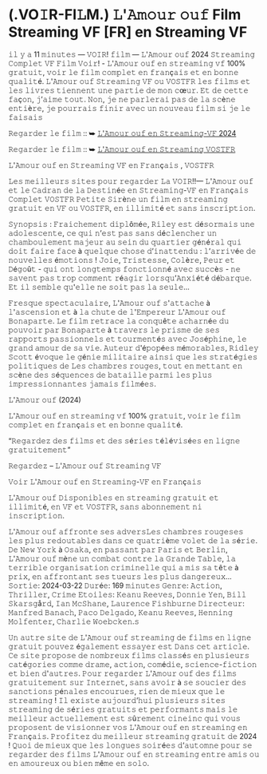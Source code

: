 # (.VO𝙸R-FI𝙻M.) 𝙻'𝙰𝚖𝚘𝚞𝚛 𝚘𝚞𝚏 Film Streaming VF [FR] en Streaming VF
𝚒𝚕 𝚢 𝚊 11 𝚖𝚒𝚗𝚞𝚝𝚎𝚜 — 𝚅𝙾𝙸𝚁! 𝚏𝚒𝚕𝚖 — 𝙻'𝙰𝚖𝚘𝚞𝚛 𝚘𝚞𝚏 2024 𝚂𝚝𝚛𝚎𝚊𝚖𝚒𝚗𝚐 𝙲𝚘𝚖𝚙𝚕𝚎𝚝 𝚅𝙵 𝙵𝚒𝚕𝚖 𝚅𝚘𝚒𝚛! - 𝙻'𝙰𝚖𝚘𝚞𝚛 𝚘𝚞𝚏 𝚎𝚗 𝚜𝚝𝚛𝚎𝚊𝚖𝚒𝚗𝚐 𝚟𝚏 100% 𝚐𝚛𝚊𝚝𝚞𝚒𝚝, 𝚟𝚘𝚒𝚛 𝚕𝚎 𝚏𝚒𝚕𝚖 𝚌𝚘𝚖𝚙𝚕𝚎𝚝 𝚎𝚗 𝚏𝚛𝚊𝚗ç𝚊𝚒𝚜 𝚎𝚝 𝚎𝚗 𝚋𝚘𝚗𝚗𝚎 𝚚𝚞𝚊𝚕𝚒𝚝é. 𝙻'𝙰𝚖𝚘𝚞𝚛 𝚘𝚞𝚏 𝚂𝚝𝚛𝚎𝚊𝚖𝚒𝚗𝚐 𝚅𝙵 𝚘𝚞 𝚅𝙾𝚂𝚃𝙵𝚁 𝚕𝚎𝚜 𝚏𝚒𝚕𝚖𝚜 𝚎𝚝 𝚕𝚎𝚜 𝚕𝚒𝚟𝚛𝚎𝚜 𝚝𝚒𝚎𝚗𝚗𝚎𝚗𝚝 𝚞𝚗𝚎 𝚙𝚊𝚛𝚝𝚒𝚎 𝚍𝚎 𝚖𝚘𝚗 𝚌œ𝚞𝚛. 𝙴𝚝 𝚍𝚎 𝚌𝚎𝚝𝚝𝚎 𝚏𝚊ç𝚘𝚗, 𝚓’𝚊𝚒𝚖𝚎 𝚝𝚘𝚞𝚝. 𝙽𝚘𝚗, 𝚓𝚎 𝚗𝚎 𝚙𝚊𝚛𝚕𝚎𝚛𝚊𝚒 𝚙𝚊𝚜 𝚍𝚎 𝚕𝚊 𝚜𝚌è𝚗𝚎 𝚎𝚗𝚝𝚒è𝚛𝚎, 𝚓𝚎 𝚙𝚘𝚞𝚛𝚛𝚊𝚒𝚜 𝚏𝚒𝚗𝚒𝚛 𝚊𝚟𝚎𝚌 𝚞𝚗 𝚗𝚘𝚞𝚟𝚎𝚊𝚞 𝚏𝚒𝚕𝚖 𝚜𝚒 𝚓𝚎 𝚕𝚎 𝚏𝚊𝚒𝚜𝚊𝚒𝚜

𝚁𝚎𝚐𝚊𝚛𝚍𝚎𝚛 𝚕𝚎 𝚏𝚒𝚕𝚖 :: ➥ [𝙻'𝙰𝚖𝚘𝚞𝚛 𝚘𝚞𝚏 𝚎𝚗 𝚂𝚝𝚛𝚎𝚊𝚖𝚒𝚗𝚐-𝚅𝙵 2024](https://tinyurl.com/5n7sxzad)

𝚁𝚎𝚐𝚊𝚛𝚍𝚎𝚛 𝚕𝚎 𝚏𝚒𝚕𝚖 :: ➥ [𝙻'𝙰𝚖𝚘𝚞𝚛 𝚘𝚞𝚏 𝚎𝚗 𝚂𝚝𝚛𝚎𝚊𝚖𝚒𝚗𝚐 𝚅𝙾𝚂𝚃𝙵𝚁](https://tinyurl.com/5n7sxzad)

𝙻'𝙰𝚖𝚘𝚞𝚛 𝚘𝚞𝚏 𝚎𝚗 𝚂𝚝𝚛𝚎𝚊𝚖𝚒𝚗𝚐 𝚅𝙵 𝚎𝚗 𝙵𝚛𝚊𝚗ç𝚊𝚒𝚜 , 𝚅𝙾𝚂𝚃𝙵𝚁

𝙻𝚎𝚜 𝚖𝚎𝚒𝚕𝚕𝚎𝚞𝚛𝚜 𝚜𝚒𝚝𝚎𝚜 𝚙𝚘𝚞𝚛 𝚛𝚎𝚐𝚊𝚛𝚍𝚎𝚛 𝙻𝚊 𝚅𝙾𝙸𝚁!!— 𝙻'𝙰𝚖𝚘𝚞𝚛 𝚘𝚞𝚏 𝚎𝚝 𝚕𝚎 𝙲𝚊𝚍𝚛𝚊𝚗 𝚍𝚎 𝚕𝚊 𝙳𝚎𝚜𝚝𝚒𝚗é𝚎 𝚎𝚗 𝚂𝚝𝚛𝚎𝚊𝚖𝚒𝚗𝚐-𝚅𝙵 𝚎𝚗 𝙵𝚛𝚊𝚗ç𝚊𝚒𝚜 𝙲𝚘𝚖𝚙𝚕𝚎𝚝 𝚅𝙾𝚂𝚃𝙵𝚁 𝙿𝚎𝚝𝚒𝚝𝚎 𝚂𝚒𝚛è𝚗𝚎 𝚞𝚗 𝚏𝚒𝚕𝚖 𝚎𝚗 𝚜𝚝𝚛𝚎𝚊𝚖𝚒𝚗𝚐 𝚐𝚛𝚊𝚝𝚞𝚒𝚝 𝚎𝚗 𝚅𝙵 𝚘𝚞 𝚅𝙾𝚂𝚃𝙵𝚁, 𝚎𝚗 𝚒𝚕𝚕𝚒𝚖𝚒𝚝é 𝚎𝚝 𝚜𝚊𝚗𝚜 𝚒𝚗𝚜𝚌𝚛𝚒𝚙𝚝𝚒𝚘𝚗.

𝚂𝚢𝚗𝚘𝚙𝚜𝚒𝚜 : 𝙵𝚛𝚊𝚒𝚌𝚑𝚎𝚖𝚎𝚗𝚝 𝚍𝚒𝚙𝚕ô𝚖é𝚎, 𝚁𝚒𝚕𝚎𝚢 𝚎𝚜𝚝 𝚍é𝚜𝚘𝚛𝚖𝚊𝚒𝚜 𝚞𝚗𝚎 𝚊𝚍𝚘𝚕𝚎𝚜𝚌𝚎𝚗𝚝𝚎, 𝚌𝚎 𝚚𝚞𝚒 𝚗’𝚎𝚜𝚝 𝚙𝚊𝚜 𝚜𝚊𝚗𝚜 𝚍é𝚌𝚕𝚎𝚗𝚌𝚑𝚎𝚛 𝚞𝚗 𝚌𝚑𝚊𝚖𝚋𝚘𝚞𝚕𝚎𝚖𝚎𝚗𝚝 𝚖𝚊𝚓𝚎𝚞𝚛 𝚊𝚞 𝚜𝚎𝚒𝚗 𝚍𝚞 𝚚𝚞𝚊𝚛𝚝𝚒𝚎𝚛 𝚐é𝚗é𝚛𝚊𝚕 𝚚𝚞𝚒 𝚍𝚘𝚒𝚝 𝚏𝚊𝚒𝚛𝚎 𝚏𝚊𝚌𝚎 à 𝚚𝚞𝚎𝚕𝚚𝚞𝚎 𝚌𝚑𝚘𝚜𝚎 𝚍’𝚒𝚗𝚊𝚝𝚝𝚎𝚗𝚍𝚞 : 𝚕’𝚊𝚛𝚛𝚒𝚟é𝚎 𝚍𝚎 𝚗𝚘𝚞𝚟𝚎𝚕𝚕𝚎𝚜 é𝚖𝚘𝚝𝚒𝚘𝚗𝚜 ! 𝙹𝚘𝚒𝚎, 𝚃𝚛𝚒𝚜𝚝𝚎𝚜𝚜𝚎, 𝙲𝚘𝚕è𝚛𝚎, 𝙿𝚎𝚞𝚛 𝚎𝚝 𝙳é𝚐𝚘û𝚝 - 𝚚𝚞𝚒 𝚘𝚗𝚝 𝚕𝚘𝚗𝚐𝚝𝚎𝚖𝚙𝚜 𝚏𝚘𝚗𝚌𝚝𝚒𝚘𝚗𝚗é 𝚊𝚟𝚎𝚌 𝚜𝚞𝚌𝚌è𝚜 - 𝚗𝚎 𝚜𝚊𝚟𝚎𝚗𝚝 𝚙𝚊𝚜 𝚝𝚛𝚘𝚙 𝚌𝚘𝚖𝚖𝚎𝚗𝚝 𝚛é𝚊𝚐𝚒𝚛 𝚕𝚘𝚛𝚜𝚚𝚞’𝙰𝚗𝚡𝚒é𝚝é 𝚍é𝚋𝚊𝚛𝚚𝚞𝚎. 𝙴𝚝 𝚒𝚕 𝚜𝚎𝚖𝚋𝚕𝚎 𝚚𝚞'𝚎𝚕𝚕𝚎 𝚗𝚎 𝚜𝚘𝚒𝚝 𝚙𝚊𝚜 𝚕𝚊 𝚜𝚎𝚞𝚕𝚎...

𝙵𝚛𝚎𝚜𝚚𝚞𝚎 𝚜𝚙𝚎𝚌𝚝𝚊𝚌𝚞𝚕𝚊𝚒𝚛𝚎, 𝙻'𝙰𝚖𝚘𝚞𝚛 𝚘𝚞𝚏 𝚜'𝚊𝚝𝚝𝚊𝚌𝚑𝚎 à 𝚕'𝚊𝚜𝚌𝚎𝚗𝚜𝚒𝚘𝚗 𝚎𝚝 à 𝚕𝚊 𝚌𝚑𝚞𝚝𝚎 𝚍𝚎 𝚕'𝙴𝚖𝚙𝚎𝚛𝚎𝚞𝚛 𝙻'𝙰𝚖𝚘𝚞𝚛 𝚘𝚞𝚏 𝙱𝚘𝚗𝚊𝚙𝚊𝚛𝚝𝚎. 𝙻𝚎 𝚏𝚒𝚕𝚖 𝚛𝚎𝚝𝚛𝚊𝚌𝚎 𝚕𝚊 𝚌𝚘𝚗𝚚𝚞ê𝚝𝚎 𝚊𝚌𝚑𝚊𝚛𝚗é𝚎 𝚍𝚞 𝚙𝚘𝚞𝚟𝚘𝚒𝚛 𝚙𝚊𝚛 𝙱𝚘𝚗𝚊𝚙𝚊𝚛𝚝𝚎 à 𝚝𝚛𝚊𝚟𝚎𝚛𝚜 𝚕𝚎 𝚙𝚛𝚒𝚜𝚖𝚎 𝚍𝚎 𝚜𝚎𝚜 𝚛𝚊𝚙𝚙𝚘𝚛𝚝𝚜 𝚙𝚊𝚜𝚜𝚒𝚘𝚗𝚗𝚎𝚕𝚜 𝚎𝚝 𝚝𝚘𝚞𝚛𝚖𝚎𝚗𝚝é𝚜 𝚊𝚟𝚎𝚌 𝙹𝚘𝚜é𝚙𝚑𝚒𝚗𝚎, 𝚕𝚎 𝚐𝚛𝚊𝚗𝚍 𝚊𝚖𝚘𝚞𝚛 𝚍𝚎 𝚜𝚊 𝚟𝚒𝚎. 𝙰𝚞𝚝𝚎𝚞𝚛 𝚍'é𝚙𝚘𝚙é𝚎𝚜 𝚖é𝚖𝚘𝚛𝚊𝚋𝚕𝚎𝚜, 𝚁𝚒𝚍𝚕𝚎𝚢 𝚂𝚌𝚘𝚝𝚝 é𝚟𝚘𝚚𝚞𝚎 𝚕𝚎 𝚐é𝚗𝚒𝚎 𝚖𝚒𝚕𝚒𝚝𝚊𝚒𝚛𝚎 𝚊𝚒𝚗𝚜𝚒 𝚚𝚞𝚎 𝚕𝚎𝚜 𝚜𝚝𝚛𝚊𝚝é𝚐𝚒𝚎𝚜 𝚙𝚘𝚕𝚒𝚝𝚒𝚚𝚞𝚎𝚜 𝚍𝚎 𝙻𝚎𝚜 𝚌𝚑𝚊𝚖𝚋𝚛𝚎𝚜 𝚛𝚘𝚞𝚐𝚎𝚜, 𝚝𝚘𝚞𝚝 𝚎𝚗 𝚖𝚎𝚝𝚝𝚊𝚗𝚝 𝚎𝚗 𝚜𝚌è𝚗𝚎 𝚍𝚎𝚜 𝚜é𝚚𝚞𝚎𝚗𝚌𝚎𝚜 𝚍𝚎 𝚋𝚊𝚝𝚊𝚒𝚕𝚕𝚎 𝚙𝚊𝚛𝚖𝚒 𝚕𝚎𝚜 𝚙𝚕𝚞𝚜 𝚒𝚖𝚙𝚛𝚎𝚜𝚜𝚒𝚘𝚗𝚗𝚊𝚗𝚝𝚎𝚜 𝚓𝚊𝚖𝚊𝚒𝚜 𝚏𝚒𝚕𝚖é𝚎𝚜.

𝙻'𝙰𝚖𝚘𝚞𝚛 𝚘𝚞𝚏 (2024)

𝙻'𝙰𝚖𝚘𝚞𝚛 𝚘𝚞𝚏 𝚎𝚗 𝚜𝚝𝚛𝚎𝚊𝚖𝚒𝚗𝚐 𝚟𝚏 100% 𝚐𝚛𝚊𝚝𝚞𝚒𝚝, 𝚟𝚘𝚒𝚛 𝚕𝚎 𝚏𝚒𝚕𝚖 𝚌𝚘𝚖𝚙𝚕𝚎𝚝 𝚎𝚗 𝚏𝚛𝚊𝚗ç𝚊𝚒𝚜 𝚎𝚝 𝚎𝚗 𝚋𝚘𝚗𝚗𝚎 𝚚𝚞𝚊𝚕𝚒𝚝é.

“𝚁𝚎𝚐𝚊𝚛𝚍𝚎𝚣 𝚍𝚎𝚜 𝚏𝚒𝚕𝚖𝚜 𝚎𝚝 𝚍𝚎𝚜 𝚜é𝚛𝚒𝚎𝚜 𝚝é𝚕é𝚟𝚒𝚜é𝚎𝚜 𝚎𝚗 𝚕𝚒𝚐𝚗𝚎 𝚐𝚛𝚊𝚝𝚞𝚒𝚝𝚎𝚖𝚎𝚗𝚝”

𝚁𝚎𝚐𝚊𝚛𝚍𝚎𝚣 – 𝙻'𝙰𝚖𝚘𝚞𝚛 𝚘𝚞𝚏 𝚂𝚝𝚛𝚎𝚊𝚖𝚒𝚗𝚐 𝚅𝙵

𝚅𝚘𝚒𝚛 𝙻'𝙰𝚖𝚘𝚞𝚛 𝚘𝚞𝚏 𝚎𝚗 𝚂𝚝𝚛𝚎𝚊𝚖𝚒𝚗𝚐-𝚅𝙵 𝚎𝚗 𝙵𝚛𝚊𝚗ç𝚊𝚒𝚜

𝙻'𝙰𝚖𝚘𝚞𝚛 𝚘𝚞𝚏 𝙳𝚒𝚜𝚙𝚘𝚗𝚒𝚋𝚕𝚎𝚜 𝚎𝚗 𝚜𝚝𝚛𝚎𝚊𝚖𝚒𝚗𝚐 𝚐𝚛𝚊𝚝𝚞𝚒𝚝 𝚎𝚝 𝚒𝚕𝚕𝚒𝚖𝚒𝚝é, 𝚎𝚗 𝚅𝙵 𝚎𝚝 𝚅𝙾𝚂𝚃𝙵𝚁, 𝚜𝚊𝚗𝚜 𝚊𝚋𝚘𝚗𝚗𝚎𝚖𝚎𝚗𝚝 𝚗𝚒 𝚒𝚗𝚜𝚌𝚛𝚒𝚙𝚝𝚒𝚘𝚗.

𝙻'𝙰𝚖𝚘𝚞𝚛 𝚘𝚞𝚏 𝚊𝚏𝚏𝚛𝚘𝚗𝚝𝚎 𝚜𝚎𝚜 𝚊𝚍𝚟𝚎𝚛𝚜𝙻𝚎𝚜 𝚌𝚑𝚊𝚖𝚋𝚛𝚎𝚜 𝚛𝚘𝚞𝚐𝚎𝚜𝚎𝚜 𝚕𝚎𝚜 𝚙𝚕𝚞𝚜 𝚛𝚎𝚍𝚘𝚞𝚝𝚊𝚋𝚕𝚎𝚜 𝚍𝚊𝚗𝚜 𝚌𝚎 𝚚𝚞𝚊𝚝𝚛𝚒è𝚖𝚎 𝚟𝚘𝚕𝚎𝚝 𝚍𝚎 𝚕𝚊 𝚜é𝚛𝚒𝚎. 𝙳𝚎 𝙽𝚎𝚠 𝚈𝚘𝚛𝚔 à 𝙾𝚜𝚊𝚔𝚊, 𝚎𝚗 𝚙𝚊𝚜𝚜𝚊𝚗𝚝 𝚙𝚊𝚛 𝙿𝚊𝚛𝚒𝚜 𝚎𝚝 𝙱𝚎𝚛𝚕𝚒𝚗, 𝙻'𝙰𝚖𝚘𝚞𝚛 𝚘𝚞𝚏 𝚖è𝚗𝚎 𝚞𝚗 𝚌𝚘𝚖𝚋𝚊𝚝 𝚌𝚘𝚗𝚝𝚛𝚎 𝚕𝚊 𝙶𝚛𝚊𝚗𝚍𝚎 𝚃𝚊𝚋𝚕𝚎, 𝚕𝚊 𝚝𝚎𝚛𝚛𝚒𝚋𝚕𝚎 𝚘𝚛𝚐𝚊𝚗𝚒𝚜𝚊𝚝𝚒𝚘𝚗 𝚌𝚛𝚒𝚖𝚒𝚗𝚎𝚕𝚕𝚎 𝚚𝚞𝚒 𝚊 𝚖𝚒𝚜 𝚜𝚊 𝚝ê𝚝𝚎 à 𝚙𝚛𝚒𝚡, 𝚎𝚗 𝚊𝚏𝚏𝚛𝚘𝚗𝚝𝚊𝚗𝚝 𝚜𝚎𝚜 𝚝𝚞𝚎𝚞𝚛𝚜 𝚕𝚎𝚜 𝚙𝚕𝚞𝚜 𝚍𝚊𝚗𝚐𝚎𝚛𝚎𝚞𝚡... 𝚂𝚘𝚛𝚝𝚒𝚎: 2024-03-22 𝙳𝚞𝚛é𝚎: 169 𝚖𝚒𝚗𝚞𝚝𝚎𝚜 𝙶𝚎𝚗𝚛𝚎: 𝙰𝚌𝚝𝚒𝚘𝚗, 𝚃𝚑𝚛𝚒𝚕𝚕𝚎𝚛, 𝙲𝚛𝚒𝚖𝚎 𝙴𝚝𝚘𝚒𝚕𝚎𝚜: 𝙺𝚎𝚊𝚗𝚞 𝚁𝚎𝚎𝚟𝚎𝚜, 𝙳𝚘𝚗𝚗𝚒𝚎 𝚈𝚎𝚗, 𝙱𝚒𝚕𝚕 𝚂𝚔𝚊𝚛𝚜𝚐å𝚛𝚍, 𝙸𝚊𝚗 𝙼𝚌𝚂𝚑𝚊𝚗𝚎, 𝙻𝚊𝚞𝚛𝚎𝚗𝚌𝚎 𝙵𝚒𝚜𝚑𝚋𝚞𝚛𝚗𝚎 𝙳𝚒𝚛𝚎𝚌𝚝𝚎𝚞𝚛: 𝙼𝚊𝚗𝚏𝚛𝚎𝚍 𝙱𝚊𝚗𝚊𝚌𝚑, 𝙿𝚊𝚌𝚘 𝙳𝚎𝚕𝚐𝚊𝚍𝚘, 𝙺𝚎𝚊𝚗𝚞 𝚁𝚎𝚎𝚟𝚎𝚜, 𝙷𝚎𝚗𝚗𝚒𝚗𝚐 𝙼𝚘𝚕𝚏𝚎𝚗𝚝𝚎𝚛, 𝙲𝚑𝚊𝚛𝚕𝚒𝚎 𝚆𝚘𝚎𝚋𝚌𝚔𝚎𝚗.𝚜

𝚄𝚗 𝚊𝚞𝚝𝚛𝚎 𝚜𝚒𝚝𝚎 𝚍𝚎 𝙻'𝙰𝚖𝚘𝚞𝚛 𝚘𝚞𝚏 𝚜𝚝𝚛𝚎𝚊𝚖𝚒𝚗𝚐 𝚍𝚎 𝚏𝚒𝚕𝚖𝚜 𝚎𝚗 𝚕𝚒𝚐𝚗𝚎 𝚐𝚛𝚊𝚝𝚞𝚒𝚝 𝚙𝚘𝚞𝚟𝚎𝚣 é𝚐𝚊𝚕𝚎𝚖𝚎𝚗𝚝 𝚎𝚜𝚜𝚊𝚢𝚎𝚛 𝚎𝚜𝚝 𝙳𝚊𝚗𝚜 𝚌𝚎𝚝 𝚊𝚛𝚝𝚒𝚌𝚕𝚎. 𝙲𝚎 𝚜𝚒𝚝𝚎 𝚙𝚛𝚘𝚙𝚘𝚜𝚎 𝚍𝚎 𝚗𝚘𝚖𝚋𝚛𝚎𝚞𝚡 𝚏𝚒𝚕𝚖𝚜 𝚌𝚕𝚊𝚜𝚜é𝚜 𝚎𝚗 𝚙𝚕𝚞𝚜𝚒𝚎𝚞𝚛𝚜 𝚌𝚊𝚝é𝚐𝚘𝚛𝚒𝚎𝚜 𝚌𝚘𝚖𝚖𝚎 𝚍𝚛𝚊𝚖𝚎, 𝚊𝚌𝚝𝚒𝚘𝚗, 𝚌𝚘𝚖é𝚍𝚒𝚎, 𝚜𝚌𝚒𝚎𝚗𝚌𝚎-𝚏𝚒𝚌𝚝𝚒𝚘𝚗 𝚎𝚝 𝚋𝚒𝚎𝚗 𝚍'𝚊𝚞𝚝𝚛𝚎𝚜. 𝙿𝚘𝚞𝚛 𝚛𝚎𝚐𝚊𝚛𝚍𝚎𝚛 𝙻'𝙰𝚖𝚘𝚞𝚛 𝚘𝚞𝚏 𝚍𝚎𝚜 𝚏𝚒𝚕𝚖𝚜 𝚐𝚛𝚊𝚝𝚞𝚒𝚝𝚎𝚖𝚎𝚗𝚝 𝚜𝚞𝚛 𝙸𝚗𝚝𝚎𝚛𝚗𝚎𝚝, 𝚜𝚊𝚗𝚜 𝚊𝚟𝚘𝚒𝚛 à 𝚜𝚎 𝚜𝚘𝚞𝚌𝚒𝚎𝚛 𝚍𝚎𝚜 𝚜𝚊𝚗𝚌𝚝𝚒𝚘𝚗𝚜 𝚙é𝚗𝚊𝚕𝚎𝚜 𝚎𝚗𝚌𝚘𝚞𝚛𝚞𝚎𝚜, 𝚛𝚒𝚎𝚗 𝚍𝚎 𝚖𝚒𝚎𝚞𝚡 𝚚𝚞𝚎 𝚕𝚎 𝚜𝚝𝚛𝚎𝚊𝚖𝚒𝚗𝚐 ! 𝙸𝚕 𝚎𝚡𝚒𝚜𝚝𝚎 𝚊𝚞𝚓𝚘𝚞𝚛𝚍’𝚑𝚞𝚒 𝚙𝚕𝚞𝚜𝚒𝚎𝚞𝚛𝚜 𝚜𝚒𝚝𝚎𝚜 𝚜𝚝𝚛𝚎𝚊𝚖𝚒𝚗𝚐 𝚍𝚎 𝚜é𝚛𝚒𝚎𝚜 𝚐𝚛𝚊𝚝𝚞𝚒𝚝𝚜 𝚎𝚝 𝚙𝚎𝚛𝚏𝚘𝚛𝚖𝚊𝚗𝚝𝚜 𝚖𝚊𝚒𝚜 𝚕𝚎 𝚖𝚎𝚒𝚕𝚕𝚎𝚞𝚛 𝚊𝚌𝚝𝚞𝚎𝚕𝚕𝚎𝚖𝚎𝚗𝚝 𝚎𝚜𝚝 𝚜û𝚛𝚎𝚖𝚎𝚗𝚝 𝚌𝚒𝚗𝚎𝚒𝚗𝚌 𝚚𝚞𝚒 𝚟𝚘𝚞𝚜 𝚙𝚛𝚘𝚙𝚘𝚜𝚎𝚗𝚝 𝚍𝚎 𝚟𝚒𝚜𝚒𝚘𝚗𝚗𝚎𝚛 𝚟𝚘𝚜 𝙻'𝙰𝚖𝚘𝚞𝚛 𝚘𝚞𝚏 𝚎𝚗 𝚜𝚝𝚛𝚎𝚊𝚖𝚒𝚗𝚐 𝚎𝚗 𝙵𝚛𝚊𝚗ç𝚊𝚒𝚜. 𝙿𝚛𝚘𝚏𝚒𝚝𝚎𝚣 𝚍𝚞 𝚖𝚎𝚒𝚕𝚕𝚎𝚞𝚛 𝚜𝚝𝚛𝚎𝚊𝚖𝚒𝚗𝚐 𝚐𝚛𝚊𝚝𝚞𝚒𝚝 𝚍𝚎 2024 ! 𝚀𝚞𝚘𝚒 𝚍𝚎 𝚖𝚒𝚎𝚞𝚡 𝚚𝚞𝚎 𝚕𝚎𝚜 𝚕𝚘𝚗𝚐𝚞𝚎𝚜 𝚜𝚘𝚒𝚛é𝚎𝚜 𝚍’𝚊𝚞𝚝𝚘𝚖𝚗𝚎 𝚙𝚘𝚞𝚛 𝚜𝚎 𝚛𝚎𝚐𝚊𝚛𝚍𝚎𝚛 𝚍𝚎𝚜 𝚏𝚒𝚕𝚖𝚜 𝙻'𝙰𝚖𝚘𝚞𝚛 𝚘𝚞𝚏 𝚎𝚗 𝚜𝚝𝚛𝚎𝚊𝚖𝚒𝚗𝚐 𝚎𝚗𝚝𝚛𝚎 𝚊𝚖𝚒𝚜 𝚘𝚞 𝚎𝚗 𝚊𝚖𝚘𝚞𝚛𝚎𝚞𝚡 𝚘𝚞 𝚋𝚒𝚎𝚗 𝚖ê𝚖𝚎 𝚎𝚗 𝚜𝚘𝚕𝚘.



